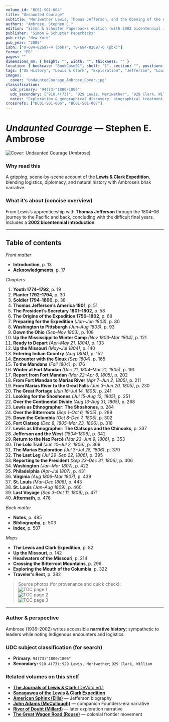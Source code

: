 ```yaml
---
volume_id: "BC01-S01-004"
title: "Undaunted Courage"
subtitle: "Meriwether Lewis, Thomas Jefferson, and the Opening of the American West"
authors: "Ambrose, Stephen E."
edition: "Simon & Schuster Paperbacks edition (with 2002 bicentennial introduction)"
publisher: "Simon & Schuster Paperbacks"
pub_city: "New York"
pub_year: "2005"
isbn: ["0-684-82697-4 (pbk)", "0-684-82697-6 (pbk)"]
format: "PB"
pages: ""
dimensions_mm: { height: "", width: "", thickness: "" }
location: { bookcase: "BookCase01", shelf: "1", section: "", position: "4" }
tags: ["US History", "Lewis & Clark", "Exploration", "Jefferson", "Louisiana Purchase", "Corps of Discovery", "Biography", "Frontier"]
images:
  cover: "UndauntedCourage_Ambrose_Cover.jpg"
classification:
  udc_primary: '94(73)"1800/1806"'
  udc_secondary: ["910.4(73)", "929 Lewis, Meriwether", "929 Clark, William"]
  notes: "Exploration & geographical discovery; biographical treatment of principal figures."
crossrefs: ["BC01-S01-006", "BC01-S01-007"]
---
```


# *Undaunted Courage* — Stephen E. Ambrose

![Cover: *Undaunted Courage* (Ambrose)](UndauntedCourage_Ambrose_Cover.jpg)

### Why read this
A gripping, scene-by-scene account of the **Lewis & Clark Expedition**, blending logistics, diplomacy, and natural history with Ambrose’s brisk narrative.

### What it’s about (concise overview)
From Lewis’s apprenticeship with **Thomas Jefferson** through the 1804–06 journey to the Pacific and back, concluding with the difficult final years. Includes a **2002 bicentennial introduction**.

---

## Table of contents
*Front matter*
- **Introduction**, p. 13  
- **Acknowledgments**, p. 17

*Chapters*
1. **Youth 1774–1792**, p. 19  
2. **Planter 1792–1794**, p. 30  
3. **Soldier 1794–1800**, p. 38  
4. **Thomas Jefferson’s America 1801**, p. 51  
5. **The President’s Secretary 1801–1802**, p. 58  
6. **The Origins of the Expedition 1750–1802**, p. 68  
7. **Preparing for the Expedition** *(Jan–Jun 1803)*, p. 80  
8. **Washington to Pittsburgh** *(Jun–Aug 1803)*, p. 93  
9. **Down the Ohio** *(Sep–Nov 1803)*, p. 108  
10. **Up the Mississippi to Winter Camp** *(Nov 1803–Mar 1804)*, p. 121  
11. **Ready to Depart** *(Apr–May 21, 1804)*, p. 133  
12. **Up the Missouri** *(May–Jul 1804)*, p. 140  
13. **Entering Indian Country** *(Aug 1804)*, p. 152  
14. **Encounter with the Sioux** *(Sep 1804)*, p. 165  
15. **To the Mandans** *(Fall 1804)*, p. 176  
16. **Winter at Fort Mandan** *(Dec 21, 1804–Mar 21, 1805)*, p. 191  
17. **Report from Fort Mandan** *(Mar 22–Apr 6, 1805)*, p. 202  
18. **From Fort Mandan to Marias River** *(Apr 7–Jun 2, 1805)*, p. 211  
19. **From Marias River to the Great Falls** *(Jun 3–Jun 20, 1805)*, p. 230  
20. **The Great Portage** *(Jun 16–Jul 14, 1805)*, p. 241  
21. **Looking for the Shoshones** *(Jul 15–Aug 12, 1805)*, p. 251  
22. **Over the Continental Divide** *(Aug 13–Aug 31, 1805)*, p. 268  
23. **Lewis as Ethnographer: The Shoshones**, p. 284  
24. **Over the Bitterroots** *(Sep 1–Oct 6, 1805)*, p. 289  
25. **Down the Columbia** *(Oct 8–Dec 7, 1805)*, p. 302  
26. **Fort Clatsop** *(Dec 8, 1805–Mar 23, 1806)*, p. 318  
27. **Lewis as Ethnographer: The Clatsops and the Chinooks**, p. 337  
28. **Jefferson and the West** *(1804–1806)*, p. 342  
29. **Return to the Nez Percé** *(Mar 23–Jun 9, 1806)*, p. 353  
30. **The Lolo Trail** *(Jun 10–Jul 2, 1806)*, p. 369  
31. **The Marias Exploration** *(Jul 3–Jul 28, 1806)*, p. 379  
32. **The Last Leg** *(Jul 29–Sep 22, 1806)*, p. 395  
33. **Reporting to the President** *(Sep 23–Dec 31, 1806)*, p. 406  
34. **Washington** *(Jan–Mar 1807)*, p. 422  
35. **Philadelphia** *(Apr–Jul 1807)*, p. 431  
36. **Virginia** *(Aug 1806–Mar 1807)*, p. 439  
37. **St. Louis** *(Mar–Dec 1808)*, p. 445  
38. **St. Louis** *(Jan–Aug 1809)*, p. 460  
39. **Last Voyage** *(Sep 3–Oct 11, 1809)*, p. 471  
40. **Aftermath**, p. 476

*Back matter*
- **Notes**, p. 485  
- **Bibliography**, p. 503  
- **Index**, p. 507

*Maps*
- **The Lewis and Clark Expedition**, p. 82  
- **Up the Missouri**, p. 142  
- **Headwaters of the Missouri**, p. 214  
- **Crossing the Bitterroot Mountains**, p. 296  
- **Exploring the Mouth of the Columbia**, p. 322  
- **Traveler’s Rest**, p. 382

> Source photos (for provenance and quick check):  
> ![TOC page 1](UndauntedCourage_Ambrose.jpg)  
> ![TOC page 2](UndauntedCourage_Ambrose_TOC2.jpg)  
> ![TOC page 3](UndauntedCourage_Ambrose_TOC3.jpg)

---

### Author & perspective
Ambrose (1936–2002) writes accessible **narrative history**; sympathetic to leaders while noting indigenous encounters and logistics.

### UDC subject classification (for search)
- **Primary:** `94(73)"1800/1806"`
- **Secondary:** `910.4(73)`; `929 Lewis, Meriwether`; `929 Clark, William`

### Related volumes on this shelf
- [**The Journals of Lewis & Clark** (DeVoto ed.)](JournalsOfLewisClark.md)
- [**Sacagawea of the Lewis & Clark Expedition**](Sacagawea.md)
- [**American Sphinx (Ellis)**](AmericanSphinx_Ellis.md) — Jefferson biography
- [**John Adams (McCullough)**](JohnAdams_McCullough.md) — companion Founders-era narrative
- [**River of Doubt (Millard)**](RiverOfDoubt_Millard.md) — later exploration narrative
- [**The Great Wagon Road (Rouse)**](GreatWagonRoad.md) — colonial frontier movement
